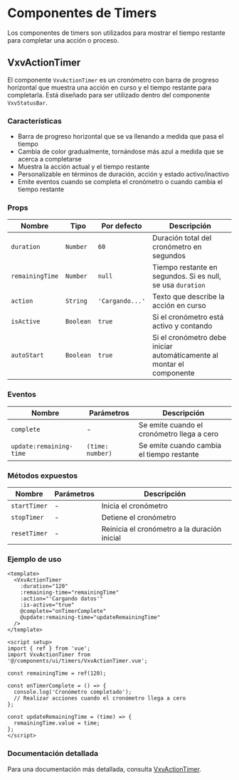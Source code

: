 # Componentes de Timers

Los componentes de timers son utilizados para mostrar el tiempo restante para completar una acción o proceso.

## VxvActionTimer

El componente `VxvActionTimer` es un cronómetro con barra de progreso horizontal que muestra una acción en curso y el tiempo restante para completarla. Está diseñado para ser utilizado dentro del componente `VxvStatusBar`.

### Características

- Barra de progreso horizontal que se va llenando a medida que pasa el tiempo
- Cambia de color gradualmente, tornándose más azul a medida que se acerca a completarse
- Muestra la acción actual y el tiempo restante
- Personalizable en términos de duración, acción y estado activo/inactivo
- Emite eventos cuando se completa el cronómetro o cuando cambia el tiempo restante

### Props

| Nombre | Tipo | Por defecto | Descripción |
|--------|------|-------------|-------------|
| `duration` | `Number` | `60` | Duración total del cronómetro en segundos |
| `remainingTime` | `Number` | `null` | Tiempo restante en segundos. Si es null, se usa `duration` |
| `action` | `String` | `'Cargando...'` | Texto que describe la acción en curso |
| `isActive` | `Boolean` | `true` | Si el cronómetro está activo y contando |
| `autoStart` | `Boolean` | `true` | Si el cronómetro debe iniciar automáticamente al montar el componente |

### Eventos

| Nombre | Parámetros | Descripción |
|--------|------------|-------------|
| `complete` | - | Se emite cuando el cronómetro llega a cero |
| `update:remaining-time` | `(time: number)` | Se emite cuando cambia el tiempo restante |

### Métodos expuestos

| Nombre | Parámetros | Descripción |
|--------|------------|-------------|
| `startTimer` | - | Inicia el cronómetro |
| `stopTimer` | - | Detiene el cronómetro |
| `resetTimer` | - | Reinicia el cronómetro a la duración inicial |

### Ejemplo de uso

```vue
<template>
  <VxvActionTimer
    :duration="120"
    :remaining-time="remainingTime"
    :action="'Cargando datos'"
    :is-active="true"
    @complete="onTimerComplete"
    @update:remaining-time="updateRemainingTime"
  />
</template>

<script setup>
import { ref } from 'vue';
import VxvActionTimer from '@/components/ui/timers/VxvActionTimer.vue';

const remainingTime = ref(120);

const onTimerComplete = () => {
  console.log('Cronómetro completado');
  // Realizar acciones cuando el cronómetro llega a cero
};

const updateRemainingTime = (time) => {
  remainingTime.value = time;
};
</script>
```

### Documentación detallada

Para una documentación más detallada, consulta [VxvActionTimer](../../frontend/docs/components/VxvActionTimer.md).
